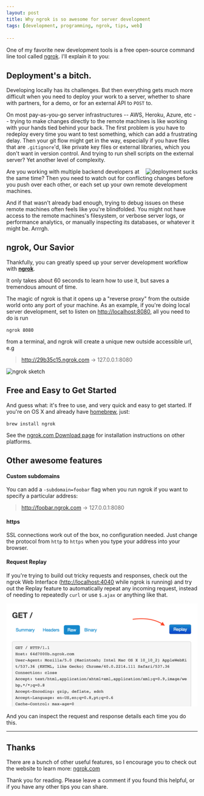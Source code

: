 ```yaml
---
layout: post
title: Why ngrok is so awesome for server development
tags: [development, programming, ngrok, tips, web]

---
```


One of my favorite new development tools is a free open-source command line tool called [ngrok](http://ngrok.com). I'll explain it to you:

## Deployment's a bitch.

Developing locally has its challenges. But then everything gets much more difficult when you need to deploy your work to a server, whether to share with partners, for a demo, or for an external API to `POST` to.

On most pay-as-you-go server infrastructures -- AWS, Heroku, Azure, etc -- trying to make changes directly to the remote machines is like working with your hands tied behind your back. The first problem is you have to redeploy every time you want to test something, which can add a frustrating delay. Then your git flow might get in the way, especially if you have files that are `.gitignore`'d, like private key files or external libraries, which you don't want in version control. And trying to run shell scripts on the external server? Yet another level of complexity.

<img src="http://www.keepcalmstudio.com/_gallery/152/11JpUGX.png" alt="deployment sucks" style="float: right;"/>

Are you working with multiple backend developers at the same time? Then you need to watch out for conflicting changes before you push over each other, or each set up your own remote development machines.

And if that wasn't already bad enough, trying to debug issues on these remote machines often feels like you're blindfolded. You might not have access to the remote machines's filesystem, or verbose server logs, or performance analytics, or manually inspecting its databases, or whatever it might be. Arrrgh.

## ngrok, Our Savior

Thankfully, you can greatly speed up your server development workflow with **[ngrok](http://ngrok.com)**.

It only takes about 60 seconds to learn how to use it, but saves a tremendous amount of time.

The magic of ngrok is that it opens up a "reverse proxy" from the outside world onto any port of your machine. As an example, if you're doing local server development, set to listen on [http://localhost:8080](http://localhost:8080), all you need to do is run

`ngrok 8080`

from a terminal, and ngrok will create a unique new outside accessible url, e.g

> http://29b35c15.ngrok.com -> 127.0.0.1:8080

<img src="https://ngrok.com/static/img/overview.png" alt="ngrok sketch" style="max-width: 75%;"/>

## Free and Easy to Get Started

And guess what: it's free to use, and very quick and easy to get started. If you're on OS X and already have [homebrew](http://brew.sh/), just:

`brew install ngrok`

See the [ngrok.com Download page](https://ngrok.com/download) for installation instructions on other platforms.


## Other awesome features ##

#### Custom subdomains
You can add a `-subdomain=foobar` flag when you run ngrok if you want to specify a particular address:

> http://foobar.ngrok.com -> 127.0.0.1:8080

#### https
SSL connections work out of the box, no configuration needed. Just change the protocol from `http` to `https` when you type your address into your browser.

#### Request Replay
If you're trying to build out tricky requests and responses, check out the ngrok Web Interface ([http://localhost:4040](http://localhost:4040) while ngrok is running) and try out the Replay feature to automatically repeat any incoming request, instead of needing to repeatedly `curl` or use `$.ajax` or anything like that.

<img src="/images/ngrok-replay.png" alt="ngrok-replay-screenshot" style="width: 600px;"/>

And you can inspect the request and response details each time you do this.


-----------------------


## Thanks

There are a bunch of other useful features, so I encourage you to check out the website to learn more: [ngrok.com](http://ngrok.com)

Thank you for reading. Please leave a comment if you found this helpful, or if you have any other tips you can share.
